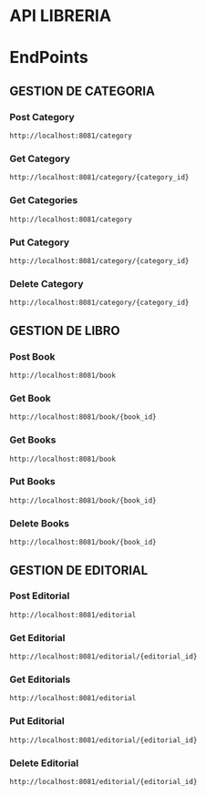 # API LIBRERIA
# EndPoints

## GESTION DE CATEGORIA

### Post Category

<code>http://localhost:8081/category</code>

### Get Category
<code>http://localhost:8081/category/{category_id}</code>

### Get Categories
<code>http://localhost:8081/category</code>

### Put Category
<code>http://localhost:8081/category/{category_id}</code>

### Delete Category
<code>http://localhost:8081/category/{category_id}</code>


## GESTION DE LIBRO

### Post Book
<code>http://localhost:8081/book</code>

### Get Book
<code>http://localhost:8081/book/{book_id}</code>

### Get Books
<code>http://localhost:8081/book</code>

### Put Books
<code>http://localhost:8081/book/{book_id}</code>

### Delete Books
<code>http://localhost:8081/book/{book_id}</code>

## GESTION DE EDITORIAL

### Post Editorial
<code>http://localhost:8081/editorial</code>

### Get Editorial
<code>http://localhost:8081/editorial/{editorial_id}</code>

### Get Editorials
<code>http://localhost:8081/editorial</code>

### Put Editorial
<code>http://localhost:8081/editorial/{editorial_id}</code>

### Delete Editorial
<code>http://localhost:8081/editorial/{editorial_id}</code>

